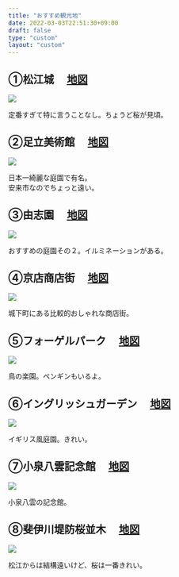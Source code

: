 ```yaml
---
title: "おすすめ観光地"
date: 2022-03-03T22:51:30+09:00
draft: false
type: "custom"
layout: "custom"
---
```


<div class="info_box clearfix">

<section class="info">
    <h2><span>①松江城　</span>
		<a target=blank href="https://goo.gl/maps/f7FyCP38YE7PnHii7">地図</a>
	</h2>
	<img class="picture" src="/img/siro.png"></img>
	<p>定番すぎて特に言うことなし。ちょうど桜が見頃。</p>
</section>

<section class="info">
    <h2><span>②足立美術館　</span>
		<a target=blank href="https://goo.gl/maps/8x97LuHaXZrAj9bQ7">地図</a>
	</h2>
	<img class="picture" src="/img/adati.png"></img>
	<p>日本一綺麗な庭園で有名。<br>
	安来市なのでちょっと遠い。</p>
</section>

<section class="info">
    <h2><span>③由志園　</span>
		<a target=blank href="https://goo.gl/maps/G2qERChcR8ovZYBb9">地図</a>
	</h2>
	<img class="picture" src="/img/yusien.png"></img>
	<p>おすすめの庭園その２。イルミネーションがある。</p>
</section>

<section class="info">
    <h2><span>④京店商店街　</span>
		<a target=blank href="https://goo.gl/maps/9R3YfDp1FoYNrHaB8">地図</a>
	</h2>
	<img class="picture" src="/img/kyouten.png"></img>
	<p>城下町にある比較的おしゃれな商店街。</p>
</section>

<section class="info">
    <h2><span>⑤フォーゲルパーク　</span>
		<a target=blank href="https://goo.gl/maps/N87UdL7QLhD4LqDU6">地図</a>
	</h2>
	<img class="picture" src="/img/vogel.png"></img>
	<p>鳥の楽園。ペンギンもいるよ。</p>
</section>

<section class="info">
    <h2><span>⑥イングリッシュガーデン　</span>
		<a target=blank href="https://goo.gl/maps/sbQH2UWjiqWT55sUA">地図</a>
	</h2>
	<img class="picture" src="/img/english.png"></img>
	<p>イギリス風庭園。きれい。</p>
</section>

<section class="info">
    <h2><span>⑦小泉八雲記念館　</span>
		<a target=blank href="https://goo.gl/maps/TaFkgYhcJSmypkTL7">地図</a>
	</h2>
	<img class="picture" src="/img/yakumo.png"></img>
	<p>小泉八雲の記念館。</p>
</section>

<section class="info">
    <h2><span>⑧斐伊川堤防桜並木　</span>
		<a target=blank href="https://goo.gl/maps/fL88XRSXzrRth7YL8">地図</a>
	</h2>
	<img class="picture" src="/img/unnan.png"></img>
	<p>松江からは結構遠いけど、桜は一番きれい。</p>
</section>

</div>
